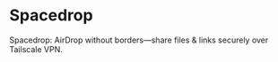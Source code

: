 # Spacedrop
Spacedrop: AirDrop without borders—share files &amp; links securely over Tailscale VPN.
